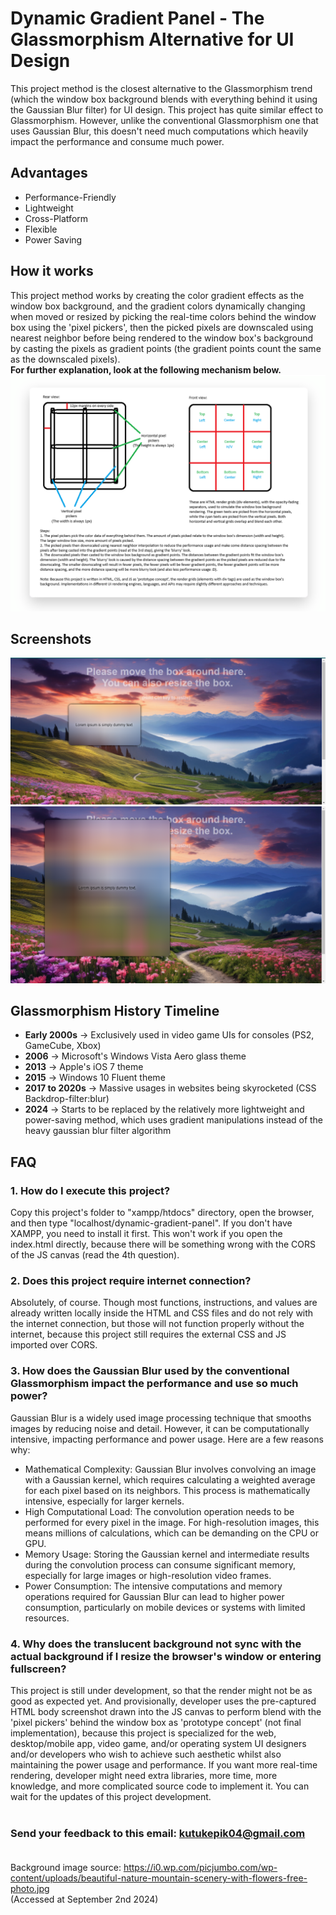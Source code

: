 # Dynamic Gradient Panel - The Glassmorphism Alternative for UI Design
This project method is the closest alternative to the Glassmorphism trend (which the window box background blends with everything behind it using the Gaussian Blur filter) for UI design. This project has quite similar effect to Glassmorphism. However, unlike the conventional Glassmorphism one that uses Gaussian Blur, this doesn't need much computations which heavily impact the performance and consume much power.

## Advantages
- Performance-Friendly
- Lightweight
- Cross-Platform
- Flexible
- Power Saving

## How it works
This project method works by creating the color gradient effects as the window box background, and the gradient colors dynamically changing when moved or resized by picking the real-time colors behind the window box using the 'pixel pickers', then the picked pixels are downscaled using nearest neighbor before being rendered to the window box's background by casting the pixels as gradient points (the gradient points count the same as the downscaled pixels).\
**For further explanation, look at the following mechanism below.**
![plot](./mechanism.png)

## Screenshots
![plot](./Screenshot-1.png)
![plot](./Screenshot-2.png)

## Glassmorphism History Timeline
- **Early 2000s** -> Exclusively used in video game UIs for consoles (PS2, GameCube, Xbox)
- **2006** -> Microsoft's Windows Vista Aero glass theme
- **2013** -> Apple's iOS 7 theme
- **2015** -> Windows 10 Fluent theme
- **2017 to 2020s** -> Massive usages in websites being skyrocketed (CSS Backdrop-filter:blur)
- **2024** -> Starts to be replaced by the relatively more lightweight and power-saving method, which uses gradient manipulations instead of the heavy gaussian blur filter algorithm

## FAQ
### 1. How do I execute this project?
Copy this project's folder to "xampp/htdocs" directory, open the browser, and then type "localhost/dynamic-gradient-panel". If you don't have XAMPP, you need to install it first. This won't work if you open the index.html directly, because there will be something wrong with the CORS of the JS canvas (read the 4th question).

### 2. Does this project require internet connection?
Absolutely, of course. Though most functions, instructions, and values are already written locally inside the HTML and CSS files and do not rely with the internet connection, but those will not function properly without the internet, because this project still requires the external CSS and JS imported over CORS.

### 3. How does the Gaussian Blur used by the conventional Glassmorphism impact the performance and use so much power?
Gaussian Blur is a widely used image processing technique that smooths images by reducing noise and detail. However, it can be computationally intensive, impacting performance and power usage. Here are a few reasons why:
- Mathematical Complexity: Gaussian Blur involves convolving an image with a Gaussian kernel, which requires calculating a weighted average for each pixel based on its neighbors. This process is mathematically intensive, especially for larger kernels.
- High Computational Load: The convolution operation needs to be performed for every pixel in the image. For high-resolution images, this means millions of calculations, which can be demanding on the CPU or GPU.
- Memory Usage: Storing the Gaussian kernel and intermediate results during the convolution process can consume significant memory, especially for large images or high-resolution video frames.
- Power Consumption: The intensive computations and memory operations required for Gaussian Blur can lead to higher power consumption, particularly on mobile devices or systems with limited resources.

### 4. Why does the translucent background not sync with the actual background if I resize the browser's window or entering fullscreen?
This project is still under development, so that the render might not be as good as expected yet. And provisionally, developer uses the pre-captured HTML body screenshot drawn into the JS canvas to perform blend with the 'pixel pickers' behind the window box as 'prototype concept' (not final implementation), because this project is specialized for the web, desktop/mobile app, video game, and/or operating system UI designers and/or developers who wish to achieve such aesthetic whilst also maintaining the power usage and performance. If you want more real-time rendering, developer might need extra libraries, more time, more knowledge, and more complicated source code to implement it. You can wait for the updates of this project development.<br><br>

### Send your feedback to this email: kutukepik04@gmail.com<br><br>

Background image source: https://i0.wp.com/picjumbo.com/wp-content/uploads/beautiful-nature-mountain-scenery-with-flowers-free-photo.jpg<br>
(Accessed at September 2nd 2024)
